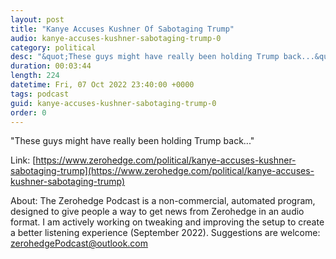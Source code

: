 ```yaml
---
layout: post
title: "Kanye Accuses Kushner Of Sabotaging Trump"
audio: kanye-accuses-kushner-sabotaging-trump-0
category: political
desc: "&quot;These guys might have really been holding Trump back...&quot;"
duration: 00:03:44
length: 224
datetime: Fri, 07 Oct 2022 23:40:00 +0000
tags: podcast
guid: kanye-accuses-kushner-sabotaging-trump-0
order: 0
---
```

&quot;These guys might have really been holding Trump back...&quot;

Link: [https://www.zerohedge.com/political/kanye-accuses-kushner-sabotaging-trump](https://www.zerohedge.com/political/kanye-accuses-kushner-sabotaging-trump)

About: The Zerohedge Podcast is a non-commercial, automated program, designed to give people a way to get news from Zerohedge in an audio format.  I am actively working on tweaking and improving the setup to create a better listening experience (September 2022).  Suggestions are welcome: [zerohedgePodcast@outlook.com](mailto:zerohedgePodcast@outlook.com)